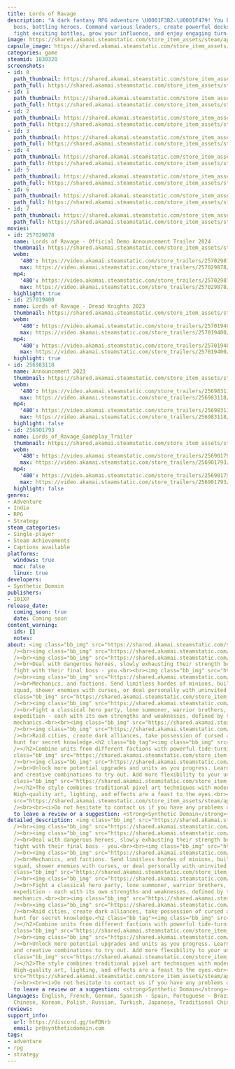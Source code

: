 ```yaml
---
title: Lords of Ravage
description: "A dark fantasy RPG adventure \U0001F3B2⚔️\U0001F479! You become the
  boss, battling heroes. Command various leaders, create powerful decks\U0001F0CF,
  fight exciting battles, grow your influence, and enjoy engaging turn-based gameplay"
image: https://shared.akamai.steamstatic.com/store_item_assets/steam/apps/1830320/header.jpg?t=1731064138
capsule_image: https://shared.akamai.steamstatic.com/store_item_assets/steam/apps/1830320/capsule_231x87.jpg?t=1731064138
categories: game
steamid: 1830320
screenshots:
- id: 0
  path_thumbnail: https://shared.akamai.steamstatic.com/store_item_assets/steam/apps/1830320/ss_03cd374750ff01dd94e73bf7522edd3b06b27b73.600x338.jpg?t=1731064138
  path_full: https://shared.akamai.steamstatic.com/store_item_assets/steam/apps/1830320/ss_03cd374750ff01dd94e73bf7522edd3b06b27b73.1920x1080.jpg?t=1731064138
- id: 1
  path_thumbnail: https://shared.akamai.steamstatic.com/store_item_assets/steam/apps/1830320/ss_e2f43287f82c80231df4025117f641c8d74f691d.600x338.jpg?t=1731064138
  path_full: https://shared.akamai.steamstatic.com/store_item_assets/steam/apps/1830320/ss_e2f43287f82c80231df4025117f641c8d74f691d.1920x1080.jpg?t=1731064138
- id: 2
  path_thumbnail: https://shared.akamai.steamstatic.com/store_item_assets/steam/apps/1830320/ss_f1d83efae3db152b946a5dd741b0e2dd106f2755.600x338.jpg?t=1731064138
  path_full: https://shared.akamai.steamstatic.com/store_item_assets/steam/apps/1830320/ss_f1d83efae3db152b946a5dd741b0e2dd106f2755.1920x1080.jpg?t=1731064138
- id: 3
  path_thumbnail: https://shared.akamai.steamstatic.com/store_item_assets/steam/apps/1830320/ss_cca7b86a17fdc76be5014934db4258e250a74134.600x338.jpg?t=1731064138
  path_full: https://shared.akamai.steamstatic.com/store_item_assets/steam/apps/1830320/ss_cca7b86a17fdc76be5014934db4258e250a74134.1920x1080.jpg?t=1731064138
- id: 4
  path_thumbnail: https://shared.akamai.steamstatic.com/store_item_assets/steam/apps/1830320/ss_43ad923e7355a67e93be44f59cf1b280a223d15e.600x338.jpg?t=1731064138
  path_full: https://shared.akamai.steamstatic.com/store_item_assets/steam/apps/1830320/ss_43ad923e7355a67e93be44f59cf1b280a223d15e.1920x1080.jpg?t=1731064138
- id: 5
  path_thumbnail: https://shared.akamai.steamstatic.com/store_item_assets/steam/apps/1830320/ss_b50121c2a62606ec7bd6347e3909b9257be49e0a.600x338.jpg?t=1731064138
  path_full: https://shared.akamai.steamstatic.com/store_item_assets/steam/apps/1830320/ss_b50121c2a62606ec7bd6347e3909b9257be49e0a.1920x1080.jpg?t=1731064138
- id: 6
  path_thumbnail: https://shared.akamai.steamstatic.com/store_item_assets/steam/apps/1830320/ss_3b2aa978c6f3239a5e7b4ebf433725ce5bfe88d0.600x338.jpg?t=1731064138
  path_full: https://shared.akamai.steamstatic.com/store_item_assets/steam/apps/1830320/ss_3b2aa978c6f3239a5e7b4ebf433725ce5bfe88d0.1920x1080.jpg?t=1731064138
- id: 7
  path_thumbnail: https://shared.akamai.steamstatic.com/store_item_assets/steam/apps/1830320/ss_17ef8a9d86e8069bc76b16fde663128992665d33.600x338.jpg?t=1731064138
  path_full: https://shared.akamai.steamstatic.com/store_item_assets/steam/apps/1830320/ss_17ef8a9d86e8069bc76b16fde663128992665d33.1920x1080.jpg?t=1731064138
movies:
- id: 257029878
  name: Lords of Ravage - Official Demo Announcement Trailer 2024
  thumbnail: https://shared.akamai.steamstatic.com/store_item_assets/steam/apps/257029878/movie.293x165.jpg?t=1718040095
  webm:
    '480': https://video.akamai.steamstatic.com/store_trailers/257029878/movie480_vp9.webm?t=1718040095
    max: https://video.akamai.steamstatic.com/store_trailers/257029878/movie_max_vp9.webm?t=1718040095
  mp4:
    '480': https://video.akamai.steamstatic.com/store_trailers/257029878/movie480.mp4?t=1718040095
    max: https://video.akamai.steamstatic.com/store_trailers/257029878/movie_max.mp4?t=1718040095
  highlight: true
- id: 257019400
  name: Lords of Ravage - Dread Knights 2023
  thumbnail: https://shared.akamai.steamstatic.com/store_item_assets/steam/apps/257019400/movie.293x165.jpg?t=1718040099
  webm:
    '480': https://video.akamai.steamstatic.com/store_trailers/257019400/movie480_vp9.webm?t=1718040099
    max: https://video.akamai.steamstatic.com/store_trailers/257019400/movie_max_vp9.webm?t=1718040099
  mp4:
    '480': https://video.akamai.steamstatic.com/store_trailers/257019400/movie480.mp4?t=1718040099
    max: https://video.akamai.steamstatic.com/store_trailers/257019400/movie_max.mp4?t=1718040099
  highlight: true
- id: 256983118
  name: Announcement 2023
  thumbnail: https://shared.akamai.steamstatic.com/store_item_assets/steam/apps/256983118/movie.293x165.jpg?t=1700179903
  webm:
    '480': https://video.akamai.steamstatic.com/store_trailers/256983118/movie480_vp9.webm?t=1700179903
    max: https://video.akamai.steamstatic.com/store_trailers/256983118/movie_max_vp9.webm?t=1700179903
  mp4:
    '480': https://video.akamai.steamstatic.com/store_trailers/256983118/movie480.mp4?t=1700179903
    max: https://video.akamai.steamstatic.com/store_trailers/256983118/movie_max.mp4?t=1700179903
  highlight: false
- id: 256901793
  name: Lords_of_Ravage_Gameplay_Trailer
  thumbnail: https://shared.akamai.steamstatic.com/store_item_assets/steam/apps/256901793/movie.293x165.jpg?t=1713901383
  webm:
    '480': https://video.akamai.steamstatic.com/store_trailers/256901793/movie480_vp9.webm?t=1713901383
    max: https://video.akamai.steamstatic.com/store_trailers/256901793/movie_max_vp9.webm?t=1713901383
  mp4:
    '480': https://video.akamai.steamstatic.com/store_trailers/256901793/movie480.mp4?t=1713901383
    max: https://video.akamai.steamstatic.com/store_trailers/256901793/movie_max.mp4?t=1713901383
  highlight: false
genres:
- Adventure
- Indie
- RPG
- Strategy
steam_categories:
- Single-player
- Steam Achievements
- Captions available
platforms:
  windows: true
  mac: false
  linux: true
developers:
- Synthetic Domain
publishers:
- 101XP
release_date:
  coming_soon: true
  date: Coming soon
content_warning:
  ids: []
  notes:
about: <img class="bb_img" src="https://shared.akamai.steamstatic.com/store_item_assets/steam/apps/1830320/extras/Map9.gif?t=1731064138"
  /><br><img class="bb_img" src="https://shared.akamai.steamstatic.com/store_item_assets/steam/apps/1830320/extras/Wishlist_Follow_ENG.gif?t=1731064138"
  /><br><img class="bb_img" src="https://shared.akamai.steamstatic.com/store_item_assets/steam/apps/1830320/extras/You_are_the_final_Boss.png?t=1731064138"
  /><br>Deal with dangerous heroes, slowly exhausting their strength before the inevitable
  fight with their final boss - you.<br><br><img class="bb_img" src="https://shared.akamai.steamstatic.com/store_item_assets/steam/apps/1830320/extras/BOSS_1.gif?t=1731064138"
  /><br><img class="bb_img" src="https://shared.akamai.steamstatic.com/store_item_assets/steam/apps/1830320/extras/3_LORDS_with_unique_play_styles.png?t=1731064138"
  /><br>Mechanics, and factions. Send limitless hordes of minions, build a small elite
  squad, shower enemies with curses, or deal personally with uninvited guests.<br><br><img
  class="bb_img" src="https://shared.akamai.steamstatic.com/store_item_assets/steam/apps/1830320/extras/Lords_1.gif?t=1731064138"
  /><br><img class="bb_img" src="https://shared.akamai.steamstatic.com/store_item_assets/steam/apps/1830320/extras/Diverse_ENEMIES.png?t=1731064138"
  /><br>Fight a classical hero party, lone summoner, warrior brothers, an entire military
  expedition - each with its own strengths and weaknesses, defined by their combat
  mechanics.<br><br><img class="bb_img" src="https://shared.akamai.steamstatic.com/store_item_assets/steam/apps/1830320/extras/ENEMIES_1.gif?t=1731064138"
  /><br><img class="bb_img" src="https://shared.akamai.steamstatic.com/store_item_assets/steam/apps/1830320/extras/Expand_your_INFLUENCE.png?t=1731064138"
  /><br>Raid cities, create dark alliances, take possession of cursed artifacts or
  hunt for secret knowledge.<h2 class="bb_tag"><img class="bb_img" src="https://shared.akamai.steamstatic.com/store_item_assets/steam/apps/1830320/extras/Thoughtful_and_addictive_GAMEPLAY.png?t=1731064138"
  /></h2>Combine units from different factions with powerful tide-turning Edicts.<br><br><img
  class="bb_img" src="https://shared.akamai.steamstatic.com/store_item_assets/steam/apps/1830320/extras/GAMEPLAY_1.gif?t=1731064138"
  /><br><img class="bb_img" src="https://shared.akamai.steamstatic.com/store_item_assets/steam/apps/1830320/extras/Replayability.png?t=1731064138"
  /><br>Unlock more potential upgrades and units as you progress. Learn more powerful
  and creative combinations to try out. Add more flexibility to your units.<h2 class="bb_tag"><img
  class="bb_img" src="https://shared.akamai.steamstatic.com/store_item_assets/steam/apps/1830320/extras/Stunning_graphics.png?t=1731064138"
  /></h2>The style combines traditional pixel art techniques with modern technology.
  High-quality art, lighting, and effects are a feast to the eyes.<br><br><img class="bb_img"
  src="https://shared.akamai.steamstatic.com/store_item_assets/steam/apps/1830320/extras/GRAPHICS_1.gif?t=1731064138"
  /><br><br><i>Do not hesitate to contact us if you have any problems or you want
  to leave a review or a suggestion: <strong>Synthetic Domain</strong></i><br><br>
detailed_description: <img class="bb_img" src="https://shared.akamai.steamstatic.com/store_item_assets/steam/apps/1830320/extras/Map9.gif?t=1731064138"
  /><br><img class="bb_img" src="https://shared.akamai.steamstatic.com/store_item_assets/steam/apps/1830320/extras/Wishlist_Follow_ENG.gif?t=1731064138"
  /><br><img class="bb_img" src="https://shared.akamai.steamstatic.com/store_item_assets/steam/apps/1830320/extras/You_are_the_final_Boss.png?t=1731064138"
  /><br>Deal with dangerous heroes, slowly exhausting their strength before the inevitable
  fight with their final boss - you.<br><br><img class="bb_img" src="https://shared.akamai.steamstatic.com/store_item_assets/steam/apps/1830320/extras/BOSS_1.gif?t=1731064138"
  /><br><img class="bb_img" src="https://shared.akamai.steamstatic.com/store_item_assets/steam/apps/1830320/extras/3_LORDS_with_unique_play_styles.png?t=1731064138"
  /><br>Mechanics, and factions. Send limitless hordes of minions, build a small elite
  squad, shower enemies with curses, or deal personally with uninvited guests.<br><br><img
  class="bb_img" src="https://shared.akamai.steamstatic.com/store_item_assets/steam/apps/1830320/extras/Lords_1.gif?t=1731064138"
  /><br><img class="bb_img" src="https://shared.akamai.steamstatic.com/store_item_assets/steam/apps/1830320/extras/Diverse_ENEMIES.png?t=1731064138"
  /><br>Fight a classical hero party, lone summoner, warrior brothers, an entire military
  expedition - each with its own strengths and weaknesses, defined by their combat
  mechanics.<br><br><img class="bb_img" src="https://shared.akamai.steamstatic.com/store_item_assets/steam/apps/1830320/extras/ENEMIES_1.gif?t=1731064138"
  /><br><img class="bb_img" src="https://shared.akamai.steamstatic.com/store_item_assets/steam/apps/1830320/extras/Expand_your_INFLUENCE.png?t=1731064138"
  /><br>Raid cities, create dark alliances, take possession of cursed artifacts or
  hunt for secret knowledge.<h2 class="bb_tag"><img class="bb_img" src="https://shared.akamai.steamstatic.com/store_item_assets/steam/apps/1830320/extras/Thoughtful_and_addictive_GAMEPLAY.png?t=1731064138"
  /></h2>Combine units from different factions with powerful tide-turning Edicts.<br><br><img
  class="bb_img" src="https://shared.akamai.steamstatic.com/store_item_assets/steam/apps/1830320/extras/GAMEPLAY_1.gif?t=1731064138"
  /><br><img class="bb_img" src="https://shared.akamai.steamstatic.com/store_item_assets/steam/apps/1830320/extras/Replayability.png?t=1731064138"
  /><br>Unlock more potential upgrades and units as you progress. Learn more powerful
  and creative combinations to try out. Add more flexibility to your units.<h2 class="bb_tag"><img
  class="bb_img" src="https://shared.akamai.steamstatic.com/store_item_assets/steam/apps/1830320/extras/Stunning_graphics.png?t=1731064138"
  /></h2>The style combines traditional pixel art techniques with modern technology.
  High-quality art, lighting, and effects are a feast to the eyes.<br><br><img class="bb_img"
  src="https://shared.akamai.steamstatic.com/store_item_assets/steam/apps/1830320/extras/GRAPHICS_1.gif?t=1731064138"
  /><br><br><i>Do not hesitate to contact us if you have any problems or you want
  to leave a review or a suggestion: <strong>Synthetic Domain</strong></i><br><br>
languages: English, French, German, Spanish - Spain, Portuguese - Brazil, Simplified
  Chinese, Korean, Polish, Russian, Turkish, Japanese, Traditional Chinese
reviews:
support_info:
  url: https://discord.gg/teFDNrb
  email: pr@syntheticdomain.com
tags:
- adventure
- rpg
- strategy
---
```


